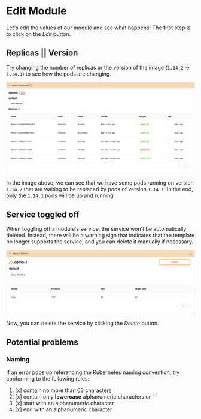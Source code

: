 # Edit Module

Let's edit the values of our module and see what happens! The first step is to click on the _Edit_ button.

## Replicas || Version

Try changing the number of replicas or the version of the image (`1.14.2` -> `1.14.1`) to see how the pods are changing.

![Pods Version Change](../../../static/img/demo/edit-module/deployment-version-change.png)

In the image above, we can see that we have some pods running on version `1.14.2` that are waiting to be replaced by pods of version `1.14.1`. In the end, only the `1.14.1` pods will be up and running.

## Service toggled off

When toggling off a module's service, the service won't be automatically deleted. Instead, there will be a warning sign that indicates that the template no longer supports the service, and you can delete it manually if necessary.

![Service Toggled Off](../../../static/img/demo/edit-module/service-off.png)

Now, you can delete the service by clicking the _Delete_ button.

## Potential problems

### Naming

If an error pops up referencing [the Kubernetes naming
convention](https://kubernetes.io/docs/concepts/overview/working-with-objects/names/), try conforming to the following rules:

1. [x] contain no more than 63 characters
2. [x] contain only **lowercase** alphanumeric characters or '-'
3. [x] start with an alphanumeric character
4. [x] end with an alphanumeric character
